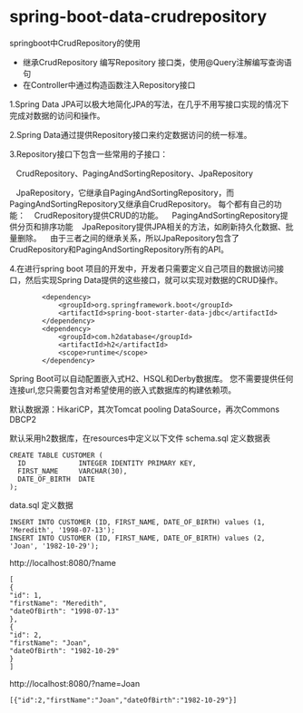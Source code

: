# spring-boot-data-crudrepository
springboot中CrudRepository的使用

* 继承CrudRepository   编写Repository 接口类，使用@Query注解编写查询语句
* 在Controller中通过构造函数注入Repository接口

1.Spring Data JPA可以极大地简化JPA的写法，在几乎不用写接口实现的情况下完成对数据的访问和操作。

2.Spring Data通过提供Repository接口来约定数据访问的统一标准。

3.Repository接口下包含一些常用的子接口：

   CrudRepository、PagingAndSortingRepository、JpaRepository

   JpaRepository，它继承自PagingAndSortingRepository，而PagingAndSortingRepository又继承自CrudRepository。
每个都有自己的功能：
   CrudRepository提供CRUD的功能。
   PagingAndSortingRepository提供分页和排序功能
   JpaRepository提供JPA相关的方法，如刷新持久化数据、批量删除。
   由于三者之间的继承关系，所以JpaRepository包含了CrudRepository和PagingAndSortingRepository所有的API。

4.在进行spring boot 项目的开发中，开发者只需要定义自己项目的数据访问接口，然后实现Spring Data提供的这些接口，就可以实现对数据的CRUD操作。
```
        <dependency>
            <groupId>org.springframework.boot</groupId>
            <artifactId>spring-boot-starter-data-jdbc</artifactId>
        </dependency>
        <dependency>
            <groupId>com.h2database</groupId>
            <artifactId>h2</artifactId>
            <scope>runtime</scope>
        </dependency>
```

Spring Boot可以自动配置嵌入式H2、HSQL和Derby数据库。
您不需要提供任何连接url,您只需要包含对希望使用的嵌入式数据库的构建依赖项。

默认数据源：HikariCP，其次Tomcat pooling DataSource，再次Commons DBCP2

默认采用h2数据库，在resources中定义以下文件
schema.sql      定义数据表
```
CREATE TABLE CUSTOMER (
  ID             INTEGER IDENTITY PRIMARY KEY,
  FIRST_NAME     VARCHAR(30),
  DATE_OF_BIRTH  DATE
);
```

data.sql    定义数据
```
INSERT INTO CUSTOMER (ID, FIRST_NAME, DATE_OF_BIRTH) values (1, 'Meredith', '1998-07-13');
INSERT INTO CUSTOMER (ID, FIRST_NAME, DATE_OF_BIRTH) values (2, 'Joan', '1982-10-29');
```


http://localhost:8080/?name
```
[
{
"id": 1,
"firstName": "Meredith",
"dateOfBirth": "1998-07-13"
},
{
"id": 2,
"firstName": "Joan",
"dateOfBirth": "1982-10-29"
}
]
```

http://localhost:8080/?name=Joan
```
[{"id":2,"firstName":"Joan","dateOfBirth":"1982-10-29"}]
```


